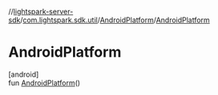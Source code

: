 //[lightspark-server-sdk](../../../index.md)/[com.lightspark.sdk.util](../index.md)/[AndroidPlatform](index.md)/[AndroidPlatform](-android-platform.md)

# AndroidPlatform

[android]\
fun [AndroidPlatform](-android-platform.md)()
